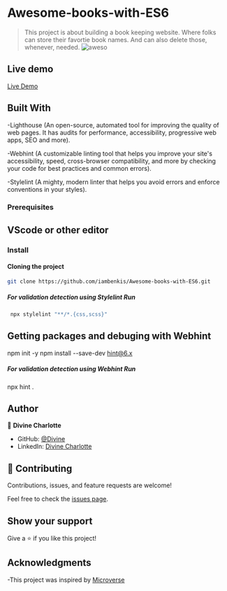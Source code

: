 # Awesome-books-with-ES6

> This project is about building a book keeping website. Where folks can store their favortie book names. And can also delete those, whenever, needed.
![aweso](https://user-images.githubusercontent.com/60146030/210275906-79c71ca6-b85d-4082-803b-d9c0419b77bf.PNG)

## Live demo 
[Live Demo]( https://divinecharlotte.github.io/Awesome-books-with-ES6/)


## Built With

-Lighthouse (An open-source, automated tool for improving the quality of web pages. It has audits for performance, accessibility, progressive web apps, SEO and more).

-Webhint (A customizable linting tool that helps you improve your site's accessibility, speed, cross-browser compatibility, and more by checking your code for best practices and common errors).

-Stylelint (A mighty, modern linter that helps you avoid errors and enforce conventions in your styles).

### Prerequisites

## VScode or other editor

### Install

#### Cloning the project


 ``` bash 
 git clone https://github.com/iambenkis/Awesome-books-with-ES6.git
 ```


##### For validation detection using Stylelint Run
``` bash 
 npx stylelint "**/*.{css,scss}"
 ```

## Getting packages and debuging with Webhint

npm init -y
npm install --save-dev hint@6.x

##### For validation detection using Webhint Run

npx hint .

## Author

👤 **Divine Charlotte**

- GitHub: [@Divine](https://github.com/divinecharlotte)
- LinkedIn: [Divine Charlotte](https://www.linkedin.com/in/safar-ali999/)

## 🤝 Contributing

Contributions, issues, and feature requests are welcome!

Feel free to check the [issues page](https://github.com/divinecharlotte/Awesome-books-with-ES6/issues).

## Show your support

Give a ⭐️ if you like this project!

## Acknowledgments

-This project was inspired by [Microverse](https://www.microverse.org)


